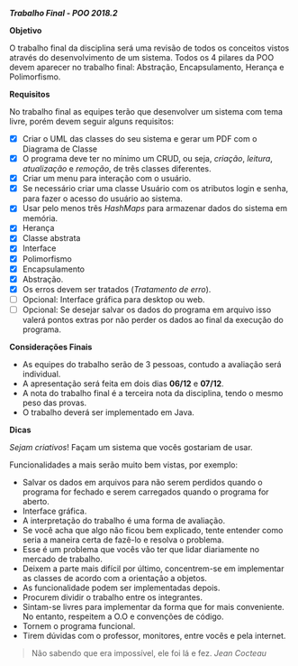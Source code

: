 ***Trabalho Final - POO 2018.2***

**Objetivo**

O trabalho final da disciplina será uma revisão de todos os conceitos vistos através do
desenvolvimento de um sistema. Todos os 4 pilares da POO devem aparecer no trabalho
final: Abstração, Encapsulamento, Herança e Polimorfismo.

**Requisitos**

No trabalho final as equipes terão que desenvolver um sistema com tema livre, porém
devem seguir alguns requisitos:
* [X] Criar o UML das classes do seu sistema e gerar um PDF com o Diagrama de Classe
* [x] O programa deve ter no mínimo um CRUD, ou seja, *criação*, *leitura*, *atualização* e *remoção*, de três classes diferentes.
* [x] Criar um menu para interação com o usuário.
* [X] Se necessário criar uma classe Usuário com os atributos login e senha, para fazer o acesso do usuário ao sistema.
* [X] Usar pelo menos três *HashMaps* para armazenar dados do sistema em memória.
* [x] Herança
* [x] Classe abstrata
* [x] Interface
* [x] Polimorfismo
* [x] Encapsulamento
* [x] Abstração.
* [x] Os erros devem ser tratados (*Tratamento de erro*).
* [ ] Opcional: Interface gráfica para desktop ou web.
* [ ] Opcional: Se desejar salvar os dados do programa em arquivo isso valerá pontos
extras por não perder os dados ao final da execução do programa.

**Considerações Finais**

* As equipes do trabalho serão de 3 pessoas, contudo a avaliação será individual.
* A apresentação será feita em dois dias **06/12** e **07/12**.
* A nota do trabalho final é a terceira nota da disciplina, tendo o mesmo peso das provas.
* O trabalho deverá ser implementado em Java.

**Dicas**

*Sejam criativos*! Façam um sistema que vocês gostariam de usar.

Funcionalidades a mais serão muito bem vistas, por exemplo:
* Salvar os dados em arquivos para não serem perdidos quando o programa for fechado e serem carregados quando o programa for aberto.
* Interface gráfica.
* A interpretação do trabalho é uma forma de avaliação.
* Se você acha que algo não ficou bem explicado, tente entender como seria a maneira certa de fazê-lo e resolva o problema.
* Esse é um problema que vocês vão ter que lidar diariamente no mercado de trabalho.
* Deixem a parte mais difícil por último, concentrem-se em implementar as classes de acordo com a orientação a objetos.
* As funcionalidade podem ser implementadas depois.
* Procurem dividir o trabalho entre os integrantes.
* Sintam-se livres para implementar da forma que for mais conveniente. No entanto, respeitem a O.O e convenções de código.
* Tornem o programa funcional.
* Tirem dúvidas com o professor, monitores, entre vocês e pela internet.

> Não sabendo que era impossível, ele foi lá e fez. 
*Jean Cocteau*